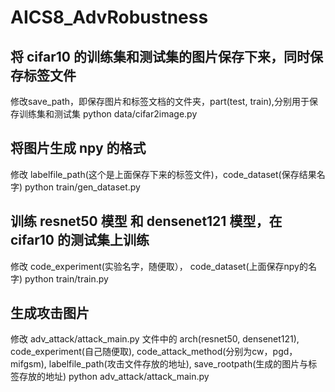 # AICS8_AdvRobustness


## 将 cifar10 的训练集和测试集的图片保存下来，同时保存标签文件
修改save_path，即保存图片和标签文档的文件夹，part(test, train),分别用于保存训练集和测试集
python data/cifar2image.py

## 将图片生成 npy 的格式
修改 labelfile_path(这个是上面保存下来的标签文件)，code_dataset(保存结果名字)
python train/gen_dataset.py

## 训练 resnet50 模型 和 densenet121 模型，在 cifar10 的测试集上训练
修改 code_experiment(实验名字，随便取）， code_dataset(上面保存npy的名字)
python train/train.py

## 生成攻击图片
修改 adv_attack/attack_main.py 文件中的 arch(resnet50, densenet121), code_experiment(自己随便取), code_attack_method(分别为cw，pgd，mifgsm), labelfile_path(攻击文件存放的地址), save_rootpath(生成的图片与标签存放的地址)
python adv_attack/attack_main.py

